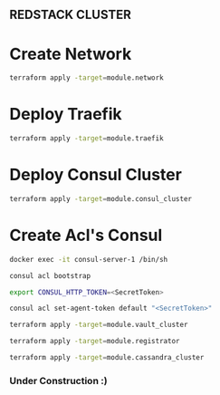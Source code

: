 ## REDSTACK CLUSTER

# Create Network

```bash
terraform apply -target=module.network
```

# Deploy Traefik

```bash
terraform apply -target=module.traefik
```

# Deploy Consul Cluster

```bash
terraform apply -target=module.consul_cluster
```

# Create Acl's Consul

```bash
docker exec -it consul-server-1 /bin/sh  

consul acl bootstrap  

export CONSUL_HTTP_TOKEN=<SecretToken>  

consul acl set-agent-token default "<SecretToken>"  

```

```bash
terraform apply -target=module.vault_cluster
```

```bash
terraform apply -target=module.registrator
```

```bash
terraform apply -target=module.cassandra_cluster
```
### Under Construction :)
